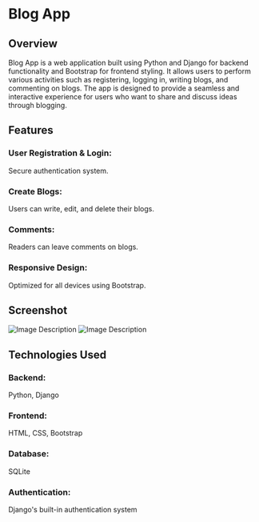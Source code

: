 # Blog App
## Overview
Blog App is a web application built using Python and Django for backend functionality and Bootstrap for frontend styling. It allows users to perform various activities such as registering, logging in, writing blogs, and commenting on blogs. The app is designed to provide a seamless and interactive experience for users who want to share and discuss ideas through blogging.

## Features
### User Registration & Login: 
Secure authentication system.
### Create Blogs: 
Users can write, edit, and delete their blogs.
### Comments: 
Readers can leave comments on blogs.
### Responsive Design: 
Optimized for all devices using Bootstrap.

## Screenshot
![Image Description](https://res.cloudinary.com/dxakzehph/image/upload/v1737186651/git/tdmvm8ooriquvzkpufon.png)
![Image Description](https://res.cloudinary.com/dxakzehph/image/upload/v1737186693/git/majyg9syf9brd0ktchps.png)


## Technologies Used

### Backend: 
Python, Django
### Frontend: 
HTML, CSS, Bootstrap
### Database: 
SQLite
### Authentication: 
Django's built-in authentication system


